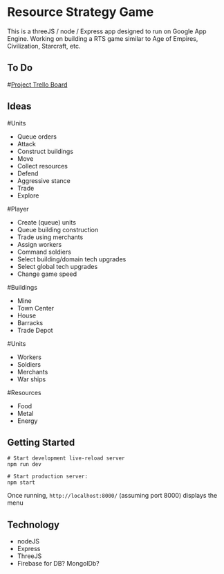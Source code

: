 Resource Strategy Game
==================================

This is a threeJS / node / Express app designed to run on Google App Engine. Working on building a RTS game similar to Age of Empires, Civilization, Starcraft, etc.

To Do
---------------
#[Project Trello Board](https://trello.com/b/ZZ8ew6Pn/resource-strategy-game)

Ideas
---------------
#Units
- Queue orders
- Attack
- Construct buildings
- Move
- Collect resources
- Defend
- Aggressive stance
- Trade
- Explore

#Player
- Create (queue) units
- Queue building construction
- Trade using merchants
- Assign workers
- Command soldiers
- Select building/domain tech upgrades
- Select global tech upgrades
- Change game speed

#Buildings
- Mine
- Town Center
- House
- Barracks
- Trade Depot

#Units
- Workers
- Soldiers
- Merchants
- War ships

#Resources
- Food
- Metal
- Energy


Getting Started
---------------

```
# Start development live-reload server
npm run dev

# Start production server:
npm start
```

Once running, `http://localhost:8000/` (assuming port 8000) displays the menu

Technology
---------------
- nodeJS
- Express
- ThreeJS
- Firebase for DB? MongolDb?
